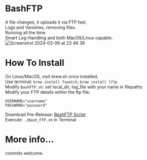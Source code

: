 # BashFTP
A file changes, it uploads it via FTP fast.  
Logs and Vanishes, removing files.  
Running all the time.  
Smart Log-Handling and both MacOS/Linux capable.     
![Screenshot 2024-03-06 at 23 46 39](https://github.com/megasyntax/BashFTP/assets/102532457/900a41e1-7059-4549-b73c-daed893ef9e1)

  
# How To Install  
On Linux/MacOS, visit brew.sh once installed,    
Use terminal: ```brew install fswatch```, ```brew install lftp```  
Modify ```BashFTP.sh```: set local_dir, log_file with your name in filepaths  
Modify your FTP details within the ftp file:
```SERVER="192.168.68.118:2525"   
USERNAME="username"  
PASSWORD="password"
```
Download Pre-Release: [BashFTP Script](https://github.com/megasyntax/BashFTP/blob/main/Bash_FTP.sh)  
Execute: ```./Bash_FTP.sh``` in Terminal  

# More info...  
commits welcome.
